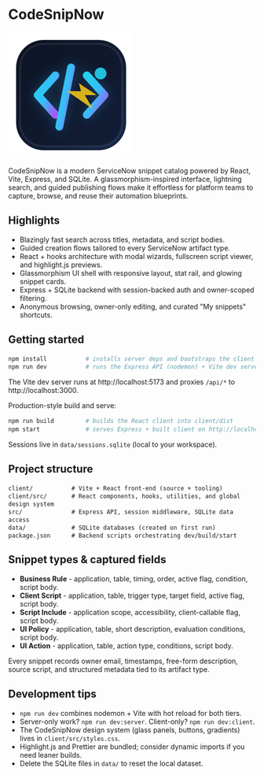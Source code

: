 # CodeSnipNow

![CodeSnipNow logo](client/public/codesnipnow-mark.svg)

CodeSnipNow is a modern ServiceNow snippet catalog powered by React, Vite, Express, and SQLite. A glassmorphism-inspired interface, lightning search, and guided publishing flows make it effortless for platform teams to capture, browse, and reuse their automation blueprints.

## Highlights

- Blazingly fast search across titles, metadata, and script bodies.
- Guided creation flows tailored to every ServiceNow artifact type.
- React + hooks architecture with modal wizards, fullscreen script viewer, and highlight.js previews.
- Glassmorphism UI shell with responsive layout, stat rail, and glowing snippet cards.
- Express + SQLite backend with session-backed auth and owner-scoped filtering.
- Anonymous browsing, owner-only editing, and curated "My snippets" shortcuts.

## Getting started

```bash
npm install           # installs server deps and bootstraps the client via postinstall
npm run dev           # runs the Express API (nodemon) + Vite dev server together
```

The Vite dev server runs at http://localhost:5173 and proxies `/api/*` to http://localhost:3000.

Production-style build and serve:

```bash
npm run build         # builds the React client into client/dist
npm start             # serves Express + built client on http://localhost:3000
```

Sessions live in `data/sessions.sqlite` (local to your workspace).

## Project structure

```
client/           # Vite + React front-end (source + tooling)
client/src/       # React components, hooks, utilities, and global design system
src/              # Express API, session middleware, SQLite data access
data/             # SQLite databases (created on first run)
package.json      # Backend scripts orchestrating dev/build/start
```

## Snippet types & captured fields

- **Business Rule** - application, table, timing, order, active flag, condition, script body.
- **Client Script** - application, table, trigger type, target field, active flag, script body.
- **Script Include** - application scope, accessibility, client-callable flag, script body.
- **UI Policy** - application, table, short description, evaluation conditions, script body.
- **UI Action** - application, table, action type, conditions, script body.

Every snippet records owner email, timestamps, free-form description, source script, and structured metadata tied to its artifact type.

## Development tips

- `npm run dev` combines nodemon + Vite with hot reload for both tiers.
- Server-only work? `npm run dev:server`. Client-only? `npm run dev:client`.
- The CodeSnipNow design system (glass panels, buttons, gradients) lives in `client/src/styles.css`.
- Highlight.js and Prettier are bundled; consider dynamic imports if you need leaner builds.
- Delete the SQLite files in `data/` to reset the local dataset.
